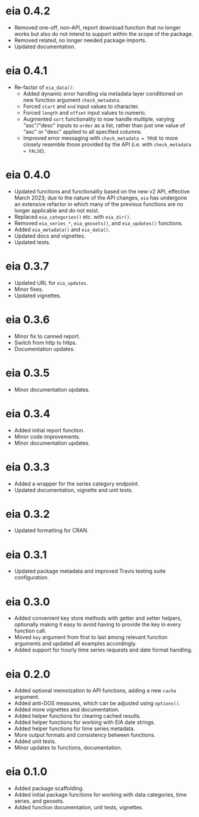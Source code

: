 # eia 0.4.2

* Removed one-off, non-API, report download function that no longer works but also do not intend to support within the scope of the package.
* Removed related, no longer needed package imports.
* Updated documentation.

# eia 0.4.1

* Re-factor of `eia_data()`:
  * Added dynamic error handling via metadata layer conditioned on new function argument `check_metadata`.
  * Forced `start` and `end` input values to character.
  * Forced `length` and `offset` input values to numeric.
  * Augmented `sort` functionality to now handle multiple, varying "asc"/"desc" inputs 
  to `order` as a list, rather than just one value of "asc" or "desc" applied to all
  specified columns.
  * Improved error messaging with `check_metadata = TRUE` to more closely resemble
  those provided by the API (i.e. with `check_metadata = FALSE`).

# eia 0.4.0

* Updated functions and functionality based on the new v2 API, effective March 2023;
due to the nature of the API changes, `eia` has undergone an extensive refactor in which
many of the previous functions are no longer applicable and do not exist.
* Replaced `eia_categories()` etc. with `eia_dir()`.
* Removed `eia_series_*`, `eia_geosets()`, and  `eia_updates()` functions.
* Added `eia_metadata()` and `eia_data()`.
* Updated docs and vignettes.
* Updated tests.

# eia 0.3.7

* Updated URL for `eia_updates`.
* Minor fixes.
* Updated vignettes.

# eia 0.3.6

* Minor fix to canned report.
* Switch from http to https.
* Documentation updates.

# eia 0.3.5

* Minor documentation updates.

# eia 0.3.4

* Added initial report function.
* Minor code improvements.
* Minor documentation updates.

# eia 0.3.3

* Added a wrapper for the series category endpoint.
* Updated documentation, vignette and unit tests.

# eia 0.3.2

* Updated formatting for CRAN.

# eia 0.3.1

* Updated package metadata and improved Travis testing suite configuration.

# eia 0.3.0

* Added convenient key store methods with getter and setter helpers, optionally making it easy to avoid having to provide the key in every function call.
* Moved `key` argument from first to last among relevant function arguments and updated all examples accordingly.
* Added support for hourly time series requests and date format handling.

# eia 0.2.0

* Added optional memoization to API functions, adding a new `cache` argument.
* Added anti-DOS measures, which can be adjusted using `options()`.
* Added more vignettes and documentation.
* Added helper functions for clearing cached results.
* Added helper functions for working with EIA date strings.
* Added helper functions for time series metadata.
* More output formats and consistency between functions.
* Added unit tests.
* Minor updates to functions, documentation.

# eia 0.1.0

* Added package scaffolding.
* Added initial package functions for working with data categories, time series, and geosets.
* Added function documentation, unit tests, vignettes.
